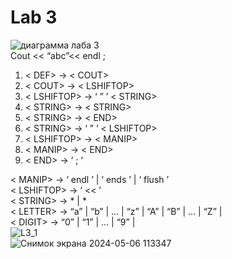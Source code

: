 # Lab 3
![диаграмма лаба 3](https://github.com/Grayvendor/Kursovaja-Lab2-Lab3-Lab4-/assets/160223599/039de58b-580e-457a-9fb3-87b7333db1b9) <br />
Cout << “abc”<< endl ; <br />
1.	< DEF> -> < COUT> <br />
2.	< COUT> -> < LSHIFTOP> <br />
3.	< LSHIFTOP> -> ‘ ” ’ < STRING> <br />
4.	< STRING> -> < STRING> <br />
5.	< STRING> -> < END> <br />
6.	< STRING> -> ‘ ” ‘ < LSHIFTOP> <br />
7.	< LSHIFTOP> -> < MANIP> <br />
8.	< MANIP> -> < END> <br />
9.	< END> -> ‘ ; ‘ <br />

< MANIP> -> ‘ endl ’ | ‘ ends ’ | ‘ flush ’ <br /> 
< LSHIFTOP> -> ‘ << ’ <br />
< STRING> -> <LETTER>* | <DIGIT>* <br /> 
< LETTER> -> “a” | “b” | … | “z” | “A” | “B” | … | “Z” | <br />
< DIGIT> -> “0” | “1” | … | “9” | <br />
![L3_1](https://github.com/Grayvendor/Kursovaja-Lab2-Lab3-Lab4-/assets/160223599/c06880a7-5347-4117-ab56-279b2e24f573)<br />
![Снимок экрана 2024-05-06 113347](https://github.com/Grayvendor/Kursovaja-Lab2-Lab3-Lab4-/assets/160223599/98bd9135-e689-4981-ab6d-e0872395ace7)<br />
